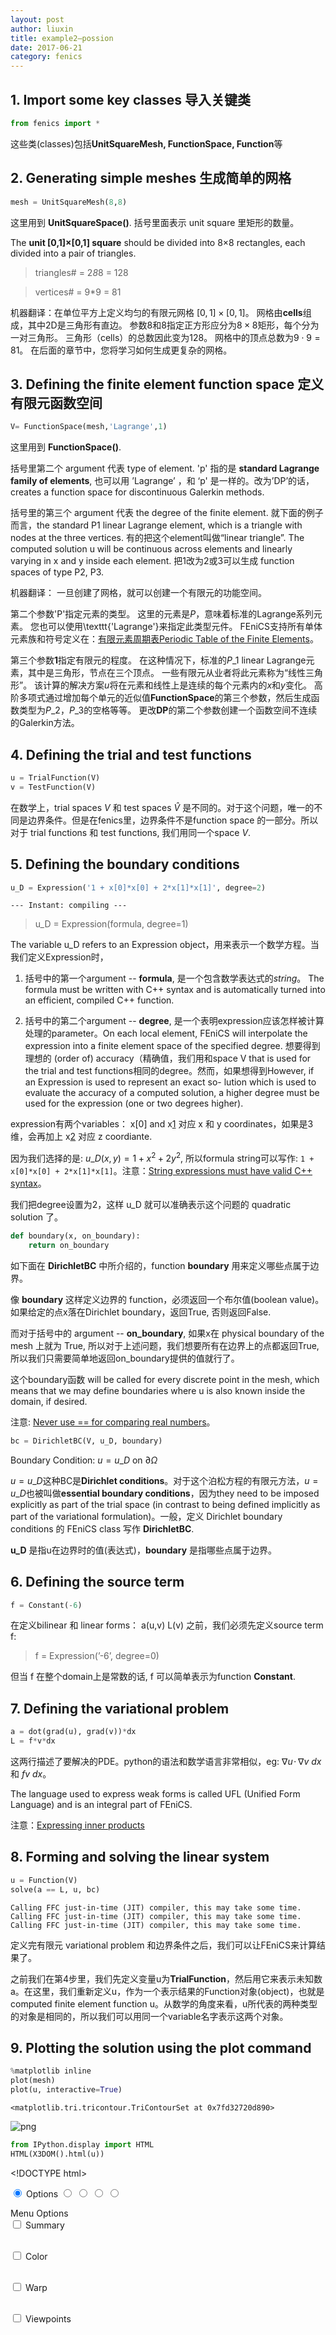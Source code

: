 ```yaml
---
layout: post
author: liuxin
title: example2—possion
date: 2017-06-21
category: fenics
---
```



## 1. Import some key classes 导入关键类


```python
from fenics import *
```

这些类(classes)包括**UnitSquareMesh, FunctionSpace, Function**等

## 2. Generating simple meshes 生成简单的网格


```python
mesh = UnitSquareMesh(8,8)
```

这里用到 **UnitSquareSpace()**. 括号里面表示 unit square 里矩形的数量。

The **unit [0,1]×[0,1] square** should be divided into 8×8 rectangles, each divided into a pair of triangles.

> triangles# = 2*8*8 = 128

> vertices# = 9\*9 = 81

机器翻译：在单位平方上定义均匀的有限元网格
$[0,1]\times [0,1]$。 网格由**cells**组成，其中2D是三角形有直边。 
参数8和8指定正方形应分为$8\times 8$矩形，每个分为一对三角形。 
三角形（cells）的总数因此变为128。 网格中的顶点总数为$9\cdot 9=81$。
在后面的章节中，您将学习如何生成更复杂的网格。

## 3. Defining the finite element function space 定义有限元函数空间


```python
V= FunctionSpace(mesh,'Lagrange',1)
```

这里用到 **FunctionSpace()**.

括号里第二个 argument 代表 type of element. 'p' 指的是 **standard Lagrange family of elements**, 也可以用 ’Lagrange’ ，和 ‘p' 是一样的。改为’DP’的话，creates a function space for discontinuous Galerkin methods.

括号里的第三个 argument 代表 the degree of the finite element. 就下面的例子而言，the standard P1 linear Lagrange element, which is a triangle with nodes at the three vertices. 有的把这个element叫做“linear triangle”. The computed solution u will be continuous across elements and linearly varying in x and y inside each element. 把1改为2或3可以生成 function spaces of type P2, P3.

机器翻译：
一旦创建了网格，就可以创建一个有限元的功能空间。

第二个参数'P'指定元素的类型。
这里的元素是$P$，意味着标准的Lagrange系列元素。 
您也可以使用\texttt{'Lagrange'}来指定此类型元件。 
FEniCS支持所有单体元素族和符号定义在：[有限元素周期表Periodic Table of the Finite Elements][1]。

第三个参数**1**指定有限元的程度。 在这种情况下，标准的$P\_1$ linear Lagrange元素，其中是三角形，节点在三个顶点。 
一些有限元从业者将此元素称为“线性三角形”。
该计算的解决方案$u$将在元素和线性上是连续的每个元素内的$x$和$y$变化。 
高阶多项式通过增加每个单元的近似值**FunctionSpace**的第三个参数，然后生成函数类型为$P\_2$，$P\_3$的空格等等。
更改**DP**的第二个参数创建一个函数空间不连续的Galerkin方法。

## 4. Defining the trial and test functions


```python
u = TrialFunction(V)
v = TestFunction(V)
```

在数学上，trial spaces $V$ 和 test spaces $\hat V$ 是不同的。对于这个问题，唯一的不同是边界条件。但是在fenics里，边界条件不是function space 的一部分。所以对于 trial functions 和 test functions, 我们用同一个space $V$.

## 5. Defining the boundary conditions


```python
u_D = Expression('1 + x[0]*x[0] + 2*x[1]*x[1]', degree=2)
```

	--- Instant: compiling ---


> u\_D = Expression(formula, degree=1)

The variable u\_D refers to an Expression object，用来表示一个数学方程。当我们定义Expression时，
1. 括号中的第一个argument -- **formula**, 是一个包含数学表达式的*string*。 The formula must be written with C++ syntax and is automatically turned into an efficient, compiled C++ function.

2. 括号中的第二个argument -- **degree**, 是一个表明expression应该怎样被计算处理的parameter。On each local element, FEniCS will interpolate the expression into a finite element space of the specified degree. 想要得到理想的 (order of) accuracy（精确值，我们用和space V that is used for the trial and test functions相同的degree。然而，如果想得到However, if an Expression is used to represent an exact so- lution which is used to evaluate the accuracy of a computed solution, a higher degree must be used for the expression (one or two degrees higher).

expression有两个variables： x[0] and x[1][2] 对应 x 和 y coordinates，如果是3维，会再加上 x[2][3] 对应 z coordiante. 

因为我们选择的是: $u\_D(x,y)=1+x^2+2y^2$, 所以formula string可以写作: `1 + x[0]*x[0] + 2*x[1]*x[1]`。注意：[String expressions must have valid C++ syntax][4]。

我们把degree设置为2，这样 u\_D 就可以准确表示这个问题的 quadratic solution 了。


```python
def boundary(x, on_boundary):
    return on_boundary
```

如下面在 **DirichletBC** 中所介绍的，function **boundary** 用来定义哪些点属于边界。

像 **boundary** 这样定义边界的 function，必须返回一个布尔值(boolean value)。如果给定的点x落在Dirichlet boundary，返回True, 否则返回False.

而对于括号中的 argument -- **on\_boundary**, 如果x在 physical boundary of the mesh 上就为 True, 所以对于上述问题，我们想要所有在边界上的点都返回True, 所以我们只需要简单地返回on\_boundary提供的值就行了。

这个boundary函数 will be called for every discrete point in the mesh, which means that we may define boundaries where u is also known inside the domain, if desired.

注意: [Never use == for comparing real numbers][5]。


```python
bc = DirichletBC(V, u_D, boundary)
```

Boundary Condition: $u = u\_D$ on $\partial \Omega$

$u = u\_D$这种BC是**Dirichlet conditions**。对于这个泊松方程的有限元方法，$u = u\_D$也被叫做**essential boundary conditions**，因为they need to be imposed explicitly as part of the trial space (in contrast to being defined implicitly as part of the variational formulation)。一般，定义 Dirichlet boundary conditions 的 FEniCS class 写作 **DirichletBC**.


**u\_D** 是指u在边界时的值(表达式)，**boundary** 是指哪些点属于边界。

## 6. Defining the source term


```python
f = Constant(-6)
```

在定义bilinear 和 linear forms： a(u,v) L(v) 之前，我们必须先定义source term f:
> f = Expression(’-6’, degree=0)

但当 f 在整个domain上是常数的话, f 可以简单表示为function **Constant**.

## 7. Defining the variational problem


```python
a = dot(grad(u), grad(v))*dx
L = f*v*dx
```

这两行描述了要解决的PDE。python的语法和数学语言非常相似，eg:  $\nabla u \!\cdot\!\! \nabla v \ dx$ 和 $fv\ dx$。

The language used to express weak forms is called UFL (Unified Form Language) and is an integral part of FEniCS.

注意：[Expressing inner products][6]

## 8. Forming and solving the linear system


```python
u = Function(V)
solve(a == L, u, bc)
```

	Calling FFC just-in-time (JIT) compiler, this may take some time.
	Calling FFC just-in-time (JIT) compiler, this may take some time.
	Calling FFC just-in-time (JIT) compiler, this may take some time.


定义完有限元 variational problem 和边界条件之后，我们可以让FEniCS来计算结果了。

之前我们在第4步里，我们先定义变量u为**TrialFunction**，然后用它来表示未知数a。在这里，我们重新定义u，作为一个表示结果的Function对象(object)，也就是computed finite element function u。从数学的角度来看，u所代表的两种类型的对象是相同的，所以我们可以用同一个variable名字表示这两个对象。

## 9. Plotting the solution using the plot command


```python
%matplotlib inline
plot(mesh)
plot(u, interactive=True)
```




	<matplotlib.tri.tricontour.TriContourSet at 0x7fd32720d890>




![png][image-1]



```python
from IPython.display import HTML 
HTML(X3DOM().html(u))
```




\<!DOCTYPE html\>
<html>
  <head>
	<meta http-equiv="content-type" content="text/html;charset=UTF-8" />
	<meta name="generator" content="FEniCS/DOLFIN (http://fenicsproject.org)" />
	<title>FEniCS/DOLFIN X3DOM plot</title>
	<script type="text/javascript" src="https://www.x3dom.org/download/x3dom.js"></script>
	<script type="text/javascript" src="https://code.jquery.com/jquery-3.1.0.js"></script>
	<script type="text/javascript" src="https://rawgit.com/plscott/fenics-x3dom/master/x3dom_support.js"></script>
	<link rel="stylesheet" type="text/css" href="https://www.x3dom.org/download/x3dom.css" />
	<link rel="stylesheet" type="text/css" href="https://rawgit.com/plscott/fenics-x3dom/master/x3dom_support.css" />
  </head>
  <body>
	<x3d showStat="false" xmlns="http://www.web3d.org/specifications/x3d-namespace" width="500.000000px" height="400.000000px">
	  <scene>
	    <shape>
	      <appearance>
	        <material diffuseColor="1.000000 1.000000 1.000000" emissiveColor="0.000000 0.000000 0.000000" specularColor="0.000000 0.000000 0.000000" ambientIntensity="0" shininess="0.5" transparency="0"></material>
	      </appearance>
	      <indexedFaceSet solid="false" colorPerVertex="true" coordIndex="0 1 10 -1 0 9 10 -1 1 2 11 -1 1 10 11 -1 2 3 12 -1 2 11 12 -1 3 4 13 -1 3 12 13 -1 4 5 14 -1 4 13 14 -1 5 6 15 -1 5 14 15 -1 6 7 16 -1 6 15 16 -1 7 8 17 -1 7 16 17 -1 9 10 19 -1 9 18 19 -1 10 11 20 -1 10 19 20 -1 11 12 21 -1 11 20 21 -1 12 13 22 -1 12 21 22 -1 13 14 23 -1 13 22 23 -1 14 15 24 -1 14 23 24 -1 15 16 25 -1 15 24 25 -1 16 17 26 -1 16 25 26 -1 18 19 28 -1 18 27 28 -1 19 20 29 -1 19 28 29 -1 20 21 30 -1 20 29 30 -1 21 22 31 -1 21 30 31 -1 22 23 32 -1 22 31 32 -1 23 24 33 -1 23 32 33 -1 24 25 34 -1 24 33 34 -1 25 26 35 -1 25 34 35 -1 27 28 37 -1 27 36 37 -1 28 29 38 -1 28 37 38 -1 29 30 39 -1 29 38 39 -1 30 31 40 -1 30 39 40 -1 31 32 41 -1 31 40 41 -1 32 33 42 -1 32 41 42 -1 33 34 43 -1 33 42 43 -1 34 35 44 -1 34 43 44 -1 36 37 46 -1 36 45 46 -1 37 38 47 -1 37 46 47 -1 38 39 48 -1 38 47 48 -1 39 40 49 -1 39 48 49 -1 40 41 50 -1 40 49 50 -1 41 42 51 -1 41 50 51 -1 42 43 52 -1 42 51 52 -1 43 44 53 -1 43 52 53 -1 45 46 55 -1 45 54 55 -1 46 47 56 -1 46 55 56 -1 47 48 57 -1 47 56 57 -1 48 49 58 -1 48 57 58 -1 49 50 59 -1 49 58 59 -1 50 51 60 -1 50 59 60 -1 51 52 61 -1 51 60 61 -1 52 53 62 -1 52 61 62 -1 54 55 64 -1 54 63 64 -1 55 56 65 -1 55 64 65 -1 56 57 66 -1 56 65 66 -1 57 58 67 -1 57 66 67 -1 58 59 68 -1 58 67 68 -1 59 60 69 -1 59 68 69 -1 60 61 70 -1 60 69 70 -1 61 62 71 -1 61 70 71 -1 63 64 73 -1 63 72 73 -1 64 65 74 -1 64 73 74 -1 65 66 75 -1 65 74 75 -1 66 67 76 -1 66 75 76 -1 67 68 77 -1 67 76 77 -1 68 69 78 -1 68 77 78 -1 69 70 79 -1 69 78 79 -1 70 71 80 -1 70 79 80 -1 ">
	        <coordinate point="0 0 0 0.125 0 0 0.25 0 0 0.375 0 0 0.5 0 0 0.625 0 0 0.75 0 0 0.875 0 0 1 0 0 0 0.125 0 0.125 0.125 0 0.25 0.125 0 0.375 0.125 0 0.5 0.125 0 0.625 0.125 0 0.75 0.125 0 0.875 0.125 0 1 0.125 0 0 0.25 0 0.125 0.25 0 0.25 0.25 0 0.375 0.25 0 0.5 0.25 0 0.625 0.25 0 0.75 0.25 0 0.875 0.25 0 1 0.25 0 0 0.375 0 0.125 0.375 0 0.25 0.375 0 0.375 0.375 0 0.5 0.375 0 0.625 0.375 0 0.75 0.375 0 0.875 0.375 0 1 0.375 0 0 0.5 0 0.125 0.5 0 0.25 0.5 0 0.375 0.5 0 0.5 0.5 0 0.625 0.5 0 0.75 0.5 0 0.875 0.5 0 1 0.5 0 0 0.625 0 0.125 0.625 0 0.25 0.625 0 0.375 0.625 0 0.5 0.625 0 0.625 0.625 0 0.75 0.625 0 0.875 0.625 0 1 0.625 0 0 0.75 0 0.125 0.75 0 0.25 0.75 0 0.375 0.75 0 0.5 0.75 0 0.625 0.75 0 0.75 0.75 0 0.875 0.75 0 1 0.75 0 0 0.875 0 0.125 0.875 0 0.25 0.875 0 0.375 0.875 0 0.5 0.875 0 0.625 0.875 0 0.75 0.875 0 0.875 0.875 0 1 0.875 0 0 1 0 0.125 1 0 0.25 1 0 0.375 1 0 0.5 1 0 0.625 1 0 0.75 1 0 0.875 1 0 1 1 0 "></coordinate>
	        <metadata min_value="1.000000" max_value="4.000000" color_map="0.000000 0.000000 1.000000 0.000000 0.000062 0.999908 0.000002 0.000246 0.999635 0.000006 0.000554 0.999183 0.000015 0.000984 0.998554 0.000030 0.001537 0.997753 0.000051 0.002213 0.996781 0.000081 0.003012 0.995642 0.000121 0.003933 0.994339 0.000171 0.004976 0.992873 0.000234 0.006142 0.991248 0.000311 0.007429 0.989467 0.000402 0.008839 0.987532 0.000510 0.010369 0.985446 0.000635 0.012021 0.983211 0.000778 0.013793 0.980831 0.000942 0.015686 0.978308 0.001126 0.017699 0.975644 0.001332 0.019831 0.972843 0.001562 0.022084 0.969907 0.001816 0.024455 0.966837 0.002096 0.026944 0.963638 0.002402 0.029552 0.960311 0.002737 0.032277 0.956860 0.003099 0.035119 0.953285 0.003492 0.038077 0.949591 0.003916 0.041152 0.945780 0.004371 0.044342 0.941853 0.004859 0.047646 0.937814 0.005382 0.051065 0.933664 0.005939 0.054597 0.929407 0.006531 0.058242 0.925044 0.007161 0.061999 0.920579 0.007828 0.065868 0.916013 0.008533 0.069847 0.911348 0.009278 0.073936 0.906588 0.010063 0.078134 0.901734 0.010890 0.082441 0.896788 0.011758 0.086855 0.891754 0.012668 0.091375 0.886632 0.013623 0.096002 0.881426 0.014621 0.100733 0.876138 0.015665 0.105568 0.870769 0.016754 0.110507 0.865323 0.017890 0.115547 0.859800 0.019073 0.120688 0.854204 0.020304 0.125930 0.848537 0.021583 0.131270 0.842800 0.022912 0.136708 0.836996 0.024291 0.142243 0.831126 0.025720 0.147874 0.825194 0.027200 0.153600 0.819200 0.028732 0.159419 0.813147 0.030316 0.165331 0.807038 0.031953 0.171333 0.800873 0.033643 0.177426 0.794655 0.035387 0.183607 0.788386 0.037185 0.189875 0.782068 0.039039 0.196230 0.775703 0.040947 0.202670 0.769292 0.042911 0.209193 0.762838 0.044932 0.215798 0.756343 0.047009 0.222484 0.749808 0.049143 0.229250 0.743235 0.051335 0.236093 0.736626 0.053584 0.243013 0.729983 0.055891 0.250008 0.723307 0.058257 0.257077 0.716601 0.060681 0.264217 0.709867 0.063165 0.271428 0.703105 0.065708 0.278709 0.696318 0.068311 0.286056 0.689507 0.070973 0.293470 0.682674 0.073695 0.300947 0.675821 0.076478 0.308487 0.668950 0.079321 0.316088 0.662061 0.082225 0.323748 0.655157 0.085190 0.331466 0.648240 0.088216 0.339239 0.641310 0.091302 0.347066 0.634370 0.094450 0.354946 0.627420 0.097660 0.362876 0.620464 0.100930 0.370854 0.613501 0.104262 0.378879 0.606534 0.107656 0.386949 0.599564 0.111111 0.395062 0.592593 0.114628 0.403216 0.585621 0.118206 0.411408 0.578651 0.121845 0.419638 0.571684 0.125546 0.427903 0.564721 0.129309 0.436202 0.557764 0.133132 0.444531 0.550814 0.137017 0.452889 0.543872 0.140963 0.461274 0.536940 0.144970 0.469685 0.530019 0.149038 0.478117 0.523110 0.153167 0.486571 0.516215 0.157356 0.495043 0.509335 0.161605 0.503531 0.502470 0.165914 0.512033 0.495624 0.170283 0.520546 0.488796 0.174712 0.529069 0.481987 0.179200 0.537600 0.475200 0.183747 0.546135 0.468435 0.188353 0.554673 0.461693 0.193017 0.563212 0.454975 0.197740 0.571748 0.448283 0.202520 0.580279 0.441618 0.207358 0.588804 0.434981 0.212252 0.597319 0.428372 0.217203 0.605823 0.421793 0.222211 0.614312 0.415245 0.227274 0.622784 0.408728 0.232392 0.631237 0.402245 0.237566 0.639668 0.395796 0.242793 0.648074 0.389381 0.248075 0.656453 0.383002 0.253410 0.664803 0.376660 0.258797 0.673120 0.370355 0.264237 0.681402 0.364089 0.269729 0.689647 0.357862 0.275271 0.697851 0.351676 0.280864 0.706012 0.345530 0.286507 0.714127 0.339426 0.292199 0.722193 0.333366 0.297940 0.730207 0.327348 0.303729 0.738168 0.321375 0.309565 0.746071 0.315447 0.315447 0.753914 0.309565 0.321375 0.761694 0.303729 0.327348 0.769408 0.297940 0.333366 0.777053 0.292199 0.339426 0.784627 0.286507 0.345530 0.792126 0.280864 0.351676 0.799547 0.275271 0.357862 0.806887 0.269729 0.364089 0.814143 0.264237 0.370355 0.821313 0.258797 0.376660 0.828392 0.253410 0.383002 0.835378 0.248075 0.389381 0.842268 0.242793 0.395796 0.849058 0.237566 0.402245 0.855746 0.232392 0.408728 0.862328 0.227274 0.415245 0.868801 0.222211 0.421793 0.875161 0.217203 0.428372 0.881406 0.212252 0.434981 0.887531 0.207358 0.441618 0.893535 0.202520 0.448283 0.899413 0.197740 0.454975 0.905162 0.193017 0.461693 0.910778 0.188353 0.468435 0.916259 0.183747 0.475200 0.921600 0.179200 0.481987 0.926799 0.174712 0.488796 0.931851 0.170283 0.495624 0.936754 0.165914 0.502470 0.941503 0.161605 0.509335 0.946096 0.157356 0.516215 0.950528 0.153167 0.523110 0.954797 0.149038 0.530019 0.958898 0.144970 0.536940 0.962827 0.140963 0.543872 0.966582 0.137017 0.550814 0.970158 0.133132 0.557764 0.973552 0.129309 0.564721 0.976759 0.125546 0.571684 0.979777 0.121845 0.578651 0.982602 0.118206 0.585621 0.985229 0.114628 0.592593 0.987654 0.111111 0.599564 0.989875 0.107656 0.606534 0.991887 0.104262 0.613501 0.993686 0.100930 0.620464 0.995268 0.097660 0.627420 0.996630 0.094450 0.634370 0.997767 0.091302 0.641310 0.998675 0.088216 0.648240 0.999351 0.085190 0.655157 0.999790 0.082225 0.662061 0.999988 0.079321 0.668950 0.999942 0.076478 0.675821 0.999646 0.073695 0.682674 0.999098 0.070973 0.689507 0.998292 0.068311 0.696318 0.997226 0.065708 0.703105 0.995893 0.063165 0.709867 0.994291 0.060681 0.716601 0.992415 0.058257 0.723307 0.990261 0.055891 0.729983 0.987825 0.053584 0.736626 0.985101 0.051335 0.743235 0.982087 0.049143 0.749808 0.978777 0.047009 0.756343 0.975167 0.044932 0.762838 0.971253 0.042911 0.769292 0.967030 0.040947 0.775703 0.962494 0.039039 0.782068 0.957641 0.037185 0.788386 0.952466 0.035387 0.794655 0.946964 0.033643 0.800873 0.941131 0.031953 0.807038 0.934962 0.030316 0.813147 0.928454 0.028732 0.819200 0.921600 0.027200 0.825194 0.914397 0.025720 0.831126 0.906840 0.024291 0.836996 0.898924 0.022912 0.842800 0.890645 0.021583 0.848537 0.881998 0.020304 0.854204 0.872978 0.019073 0.859800 0.863580 0.017890 0.865323 0.853800 0.016754 0.870769 0.843633 0.015665 0.876138 0.833074 0.014621 0.881426 0.822118 0.013623 0.886632 0.810760 0.012668 0.891754 0.798995 0.011758 0.896788 0.786820 0.010890 0.901734 0.774227 0.010063 0.906588 0.761213 0.009278 0.911348 0.747773 0.008533 0.916013 0.733901 0.007828 0.920579 0.719593 0.007161 0.925044 0.704843 0.006531 0.929407 0.689647 0.005939 0.933664 0.673999 0.005382 0.937814 0.657894 0.004859 0.941853 0.641328 0.004371 0.945780 0.624294 0.003916 0.949591 0.606788 0.003492 0.953285 0.588804 0.003099 0.956860 0.570338 0.002737 0.960311 0.551383 0.002402 0.963638 0.531936 0.002096 0.966837 0.511990 0.001816 0.969907 0.491539 0.001562 0.972843 0.470580 0.001332 0.975644 0.449106 0.001126 0.978308 0.427112 0.000942 0.980831 0.404593 0.000778 0.983211 0.381543 0.000635 0.985446 0.357956 0.000510 0.987532 0.333828 0.000402 0.989467 0.309152 0.000311 0.991248 0.283924 0.000234 0.992873 0.258137 0.000171 0.994339 0.231786 0.000121 0.995642 0.204865 0.000081 0.996781 0.177370 0.000051 0.997753 0.149293 0.000030 0.998554 0.120631 0.000015 0.999183 0.091375 0.000006 0.999635 0.061523 0.000002 0.999908 0.031066 0.000000 1.000000 0.000000 0.000000 " indices="0 1 5 11 21 33 47 65 85 2 3 7 14 23 35 50 67 87 10 11 15 22 31 43 58 75 95 23 25 29 35 45 57 71 88 108 42 43 47 54 63 75 90 107 127 66 67 71 78 87 99 114 131 151 95 96 100 107 116 128 143 160 180 130 131 135 142 151 163 177 195 215 170 171 175 181 191 203 217 235 255 "></metadata>
	      </indexedFaceSet>
	    </shape>
	    <shape>
	      <appearance>
	        <material emissiveColor="0.000000 0.000000 0.000000" specularColor="0.000000 0.000000 0.000000" ambientIntensity="0" shininess="0.5" transparency="0"></material>
	      </appearance>
	      <indexedLineSet solid="false" colorPerVertex="false" coordIndex="0 1 -1 0 9 -1 0 10 -1 1 2 -1 1 10 -1 1 11 -1 2 3 -1 2 11 -1 2 12 -1 3 4 -1 3 12 -1 3 13 -1 4 5 -1 4 13 -1 4 14 -1 5 6 -1 5 14 -1 5 15 -1 6 7 -1 6 15 -1 6 16 -1 7 8 -1 7 16 -1 7 17 -1 8 17 -1 9 10 -1 9 18 -1 9 19 -1 10 11 -1 10 19 -1 10 20 -1 11 12 -1 11 20 -1 11 21 -1 12 13 -1 12 21 -1 12 22 -1 13 14 -1 13 22 -1 13 23 -1 14 15 -1 14 23 -1 14 24 -1 15 16 -1 15 24 -1 15 25 -1 16 17 -1 16 25 -1 16 26 -1 17 26 -1 18 19 -1 18 27 -1 18 28 -1 19 20 -1 19 28 -1 19 29 -1 20 21 -1 20 29 -1 20 30 -1 21 22 -1 21 30 -1 21 31 -1 22 23 -1 22 31 -1 22 32 -1 23 24 -1 23 32 -1 23 33 -1 24 25 -1 24 33 -1 24 34 -1 25 26 -1 25 34 -1 25 35 -1 26 35 -1 27 28 -1 27 36 -1 27 37 -1 28 29 -1 28 37 -1 28 38 -1 29 30 -1 29 38 -1 29 39 -1 30 31 -1 30 39 -1 30 40 -1 31 32 -1 31 40 -1 31 41 -1 32 33 -1 32 41 -1 32 42 -1 33 34 -1 33 42 -1 33 43 -1 34 35 -1 34 43 -1 34 44 -1 35 44 -1 36 37 -1 36 45 -1 36 46 -1 37 38 -1 37 46 -1 37 47 -1 38 39 -1 38 47 -1 38 48 -1 39 40 -1 39 48 -1 39 49 -1 40 41 -1 40 49 -1 40 50 -1 41 42 -1 41 50 -1 41 51 -1 42 43 -1 42 51 -1 42 52 -1 43 44 -1 43 52 -1 43 53 -1 44 53 -1 45 46 -1 45 54 -1 45 55 -1 46 47 -1 46 55 -1 46 56 -1 47 48 -1 47 56 -1 47 57 -1 48 49 -1 48 57 -1 48 58 -1 49 50 -1 49 58 -1 49 59 -1 50 51 -1 50 59 -1 50 60 -1 51 52 -1 51 60 -1 51 61 -1 52 53 -1 52 61 -1 52 62 -1 53 62 -1 54 55 -1 54 63 -1 54 64 -1 55 56 -1 55 64 -1 55 65 -1 56 57 -1 56 65 -1 56 66 -1 57 58 -1 57 66 -1 57 67 -1 58 59 -1 58 67 -1 58 68 -1 59 60 -1 59 68 -1 59 69 -1 60 61 -1 60 69 -1 60 70 -1 61 62 -1 61 70 -1 61 71 -1 62 71 -1 63 64 -1 63 72 -1 63 73 -1 64 65 -1 64 73 -1 64 74 -1 65 66 -1 65 74 -1 65 75 -1 66 67 -1 66 75 -1 66 76 -1 67 68 -1 67 76 -1 67 77 -1 68 69 -1 68 77 -1 68 78 -1 69 70 -1 69 78 -1 69 79 -1 70 71 -1 70 79 -1 70 80 -1 71 80 -1 72 73 -1 73 74 -1 74 75 -1 75 76 -1 76 77 -1 77 78 -1 78 79 -1 79 80 -1 ">
	        <coordinate point="0 0 0 0.125 0 0 0.25 0 0 0.375 0 0 0.5 0 0 0.625 0 0 0.75 0 0 0.875 0 0 1 0 0 0 0.125 0 0.125 0.125 0 0.25 0.125 0 0.375 0.125 0 0.5 0.125 0 0.625 0.125 0 0.75 0.125 0 0.875 0.125 0 1 0.125 0 0 0.25 0 0.125 0.25 0 0.25 0.25 0 0.375 0.25 0 0.5 0.25 0 0.625 0.25 0 0.75 0.25 0 0.875 0.25 0 1 0.25 0 0 0.375 0 0.125 0.375 0 0.25 0.375 0 0.375 0.375 0 0.5 0.375 0 0.625 0.375 0 0.75 0.375 0 0.875 0.375 0 1 0.375 0 0 0.5 0 0.125 0.5 0 0.25 0.5 0 0.375 0.5 0 0.5 0.5 0 0.625 0.5 0 0.75 0.5 0 0.875 0.5 0 1 0.5 0 0 0.625 0 0.125 0.625 0 0.25 0.625 0 0.375 0.625 0 0.5 0.625 0 0.625 0.625 0 0.75 0.625 0 0.875 0.625 0 1 0.625 0 0 0.75 0 0.125 0.75 0 0.25 0.75 0 0.375 0.75 0 0.5 0.75 0 0.625 0.75 0 0.75 0.75 0 0.875 0.75 0 1 0.75 0 0 0.875 0 0.125 0.875 0 0.25 0.875 0 0.375 0.875 0 0.5 0.875 0 0.625 0.875 0 0.75 0.875 0 0.875 0.875 0 1 0.875 0 0 1 0 0.125 1 0 0.25 1 0 0.375 1 0 0.5 1 0 0.625 1 0 0.75 1 0 0.875 1 0 1 1 0 "></coordinate>
	      </indexedLineSet>
	    </shape>
	    <viewpoint id="default" position="1.914214 1.914214 1.414214" orientation="-0.7071067812 0.7071067812 0 1" fieldOfView="0.785398" centerOfRotation="0.500000 0.500000 0.000000" zNear="-1" zFar="-1"></viewpoint>
	    <viewpoint id="top" position="0.500000 2.500000 0.000000" orientation="-1 0 0 1.5707963267948" fieldOfView="0.785398" centerOfRotation="0.500000 0.500000 0.000000" zNear="-1" zFar="-1"></viewpoint>
	    <viewpoint id="bottom" position="0.500000 -1.500000 0.000000" orientation="1 0 0 1.5707963267948" fieldOfView="0.785398" centerOfRotation="0.500000 0.500000 0.000000" zNear="-1" zFar="-1"></viewpoint>
	    <viewpoint id="left" position="2.500000 0.500000 0.000000" orientation="0 1 0 1.5707963267948" fieldOfView="0.785398" centerOfRotation="0.500000 0.500000 0.000000" zNear="-1" zFar="-1"></viewpoint>
	    <viewpoint id="right" position="-1.500000 0.500000 0.000000" orientation="0 -1 0 1.5707963267948" fieldOfView="0.785398" centerOfRotation="0.500000 0.500000 0.000000" zNear="-1" zFar="-1"></viewpoint>
	    <viewpoint id="back" position="0.500000 0.500000 -2.000000" orientation="0 1 0 3.1415926535898" fieldOfView="0.785398" centerOfRotation="0.500000 0.500000 0.000000" zNear="-1" zFar="-1"></viewpoint>
	    <viewpoint id="front" position="0.500000 0.500000 2.000000" orientation="0 0 0 1" fieldOfView="0.785398" centerOfRotation="0.500000 0.500000 0.000000" zNear="-1" zFar="-1"></viewpoint>
	    <background skyColor="0.950000 0.950000 0.950000"></background>
	    <directionalLight ambientIntensity="0" intensity="1"></directionalLight>
	  </scene>
	</x3d>
	<div id="menu"><form id="menu-items"><input type="radio" id="button-options" name="menu" checked="" />
	    <label for="button-options">Options</label>
	    <input type="radio" id="button-summary" name="menu" />
	    <label for="button-summary" style="display: none;">Summary</label>
	    <input type="radio" id="button-color" name="menu" />
	    <label for="button-color" style="display: none;">Color</label>
	    <input type="radio" id="button-warp" name="menu" />
	    <label for="button-warp" style="display: none;">Warp</label>
	    <input type="radio" id="button-viewpoints" name="menu" />
	    <label for="button-viewpoints" style="display: none;">Viewpoints</label>
	  </form>
	  <div id="menu-content"><div id="content-options" for="button-options"><span>Menu Options</span>
	      <br />
	      <form class="options"><input type="checkbox" id="select-summary" />
	        <label for="select-summary">Summary</label>
	      </form>
	      <br />
	      <form class="options"><input type="checkbox" id="select-color" />
	        <label for="select-color">Color</label>
	      </form>
	      <br />
	      <form class="options"><input type="checkbox" id="select-warp" />
	        <label for="select-warp">Warp</label>
	      </form>
	      <br />
	      <form class="options"><input type="checkbox" id="select-viewpoints" />
	        <label for="select-viewpoints">Viewpoints</label>
	      </form>
	    </div>
	    <div id="content-summary" for="button-summary" hidden="">Number of vertices: 81<br />Number of cells: 128</div>
	    <div id="content-color" for="button-color" hidden=""><form>
	        <input id="color-checkbox" type="checkbox" checked="" />
	        <label for="color-checkbox">Show Color</label>
	      </form>Current Color Map:<br />
	      <span id="min-color-value"></span>
	      <span id="color-map"></span>
	      <span id="max-color-value"></span>
	    </div>
	    <div id="content-warp" for="button-warp" hidden=""><form>
	        <input id="warp-checkbox" type="checkbox" />
	        <label for="warp-checkbox">Warp By Scalar</label>
	        <br />
	        <input id="warp-slider" type="range" min="0" max="5" step="0.01" value="1" disabled="" />
	        <br />
	        <label id="warp-slider-val" for="warp-slider">1</label>
	      </form>
	    </div>
	    <div id="content-viewpoints" for="button-viewpoints" hidden=""><span>Viewpoint Options</span>
	      <br />
	      <button class="viewpoint">front</button>
	      <button class="viewpoint">back</button>
	      <button class="viewpoint">left</button>
	      <br />
	      <button class="viewpoint">right</button>
	      <button class="viewpoint">top</button>
	      <button class="viewpoint">bottom</button>
	    </div>
	  </div>
	</div>
  </body>
</html>





```python

```

[1]:	https://www.femtable.org
[2]:	https://www.femtable.org
[3]:	liuxin.in
[4]:	liuxin.in
[5]:	liuxin.in
[6]:	liuxin.in

[image-1]:	http://wx2.sinaimg.cn/mw690/8db2c8cbgy1fhasmtkejmj207a070jrs.jpg
